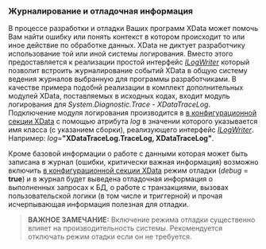 ### Журналирование и отладочная информация
В процессе разработки и отладки Ваших программ XData может помочь Вам найти ошибку или понять контекст в котором происходит то или иное действие по обработке данных. XData не диктует разработчику использование той или иной системы логирования. Вместо этого предоставляется к реализации простой интерфейс [*ILogWriter*](https://htmlpreview.github.io/?https://raw.githubusercontent.com/mickfierte/XData/master/docs/doc/Contents/4/370.html) который позволит встроить журналирование событий XData в общую систему ведения журналов выбранную для программы разработчиками. В качестве примера подобнй реализации в комплект дополнительных модулей XData, поставляемых в исходных кодах, входит модуль логирования для *System.Diagnostic.Trace* - *XDataTraceLog*. Подключение модуля логирования производится в [в конфигурационной секции XData](./configuration.md) с помощью атрибута *log* в значении которого указывается имя класса (с указанием сборки), реализующего интерфейс [*ILogWriter*](https://htmlpreview.github.io/?https://raw.githubusercontent.com/mickfierte/XData/master/docs/doc/Contents/4/370.html). Например: *log*=**"XDataTraceLog.TraceLog, XDataTraceLog"**.

Кроме базовой информации о работе с данными которая может быть записана в журнал (ошибки, критически важная информация) возможно включить [в конфигурационной секции XData](./configuration.md) режим отладки (*debug* = **true**) и в журнал будет выведена отладочная информация о выполненных запросах к БД, о работе с транзакциями, вызовах пользовательской логики (в том числе и триггерной) и прочая исчерпывающая информация полезная для отладки.

>**ВАЖНОЕ ЗАМЕЧАНИЕ:** Включение режима отладки существенно влияет на производительность системы. Рекомендуется отключать режим отадки если он не требуется.
